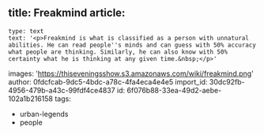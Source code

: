 title: Freakmind
article:
  -
    type: text
    text: '<p>Freakmind is what is classified as a person with unnatural abilities. He can read people''s minds and can guess with 50% accuracy what people are thinking. Similarly, he can also know with 50% certainty what he is thinking at any given time.&nbsp;</p>'
images: 'https://thiseveningsshow.s3.amazonaws.com/wiki/freakmind.png'
author: 0fdcfcab-9dc5-4bdc-a78c-4fa4eca4e4e5
import_id: 30dc92fb-4956-479b-a43c-99fdf4ce4837
id: 6f076b88-33ea-49d2-aebe-102a1b216158
tags:
  - urban-legends
  - people

